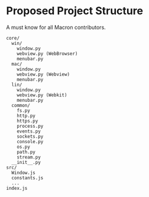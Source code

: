 # Proposed Project Structure

A must know for all Macron contributors.

```
core/
  win/
    window.py
    webview.py (WebBrowser)
    menubar.py
  mac/
    window.py
    webview.py (Webview)
    menubar.py
  lin/
    window.py
    webview.py (Webkit)
    menubar.py
  common/
    fs.py
    http.py
    https.py
    process.py
    events.py
    sockets.py
    console.py
    os.py
    path.py
    stream.py
  __init__.py
src/
  Window.js
  constants.js
  ...
index.js
```
